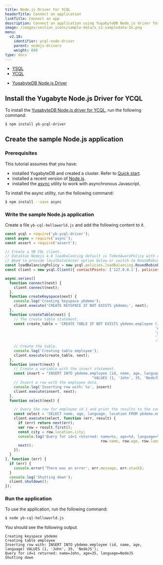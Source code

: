```yaml
---
title: Node.js Driver for YCQL
headerTitle: Connect an application
linkTitle: Connect an app
description: Connect an application using YugabyteDB Node.js driver for YCQL
image: /images/section_icons/sample-data/s_s1-sampledata-3x.png
menu:
  v2.18:
    identifier: ycql-node-driver
    parent: nodejs-drivers
    weight: 600
type: docs
---
```


<ul class="nav nav-tabs-alt nav-tabs-yb">
  <li>
    <a href="../yugabyte-node-driver/" class="nav-link">
      YSQL
    </a>
  </li>
  <li class="active">
    <a href="../ycql/" class="nav-link">
      YCQL
    </a>
  </li>
</ul>

<ul class="nav nav-tabs-alt nav-tabs-yb">
   <li >
    <a href="../ycql/" class="nav-link active">
      <i class="icon-cassandra" aria-hidden="true"></i>
      YugabyteDB Node.js Driver
    </a>
  </li>
</ul>

## Install the Yugabyte Node.js Driver for YCQL

To install the [YugabyteDB Node.js driver for YCQL](https://github.com/yugabyte/cassandra-nodejs-driver), run the following command:

```sh
$ npm install yb-ycql-driver
```

## Create the sample Node.js application

### Prerequisites

This tutorial assumes that you have:

- installed YugabyteDB and created a cluster. Refer to [Quick start](../../../../quick-start/).
- installed a recent version of [Node.js](https://nodejs.org/en/download/).
- installed the [async](https://github.com/caolan/async) utility to work with asynchronous Javascript.

To install the async utility, run the following command:

```sh
$ npm install --save async
```

### Write the sample Node.js application

Create a file `yb-cql-helloworld.js` and add the following content to it.

```js
const ycql = require('yb-ycql-driver');
const async = require('async');
const assert = require('assert');

// Create a YB CQL client.
// DataStax Nodejs 4.0 loadbalancing default is TokenAwarePolicy with child DCAwareRoundRobinPolicy
// Need to provide localDataCenter option below or switch to RoundRobinPolicy
const loadBalancingPolicy = new ycql.policies.loadBalancing.RoundRobinPolicy ();
const client = new ycql.Client({ contactPoints: ['127.0.0.1'], policies : { loadBalancing : loadBalancingPolicy }});

async.series([
  function connect(next) {
    client.connect(next);
  },
  function createKeyspace(next) {
    console.log('Creating keyspace ybdemo');
    client.execute('CREATE KEYSPACE IF NOT EXISTS ybdemo;', next);
  },
  function createTable(next) {
    // The create table statement.
    const create_table = 'CREATE TABLE IF NOT EXISTS ybdemo.employee (id int PRIMARY KEY, ' +
                                                                     'name varchar, ' +
                                                                     'age int, ' +
                                                                     'language varchar, ' +
                                                                     'location jsonb);';
    // Create the table.
    console.log('Creating table employee');
    client.execute(create_table, next);
  },
  function insert(next) {
    // Create a variable with the insert statement.
    const insert = "INSERT INTO ybdemo.employee (id, name, age, language, location) " +
                                        "VALUES (1, 'John', 35, 'NodeJS', '{ \"city\": \"San Francisco\", \"state\": \"California\", \"lat\": 37.77, \"long\": 122.42 }');";
    // Insert a row with the employee data.
    console.log('Inserting row with: %s', insert)
    client.execute(insert, next);
  },
  function select(next) {

    // Query the row for employee id 1 and print the results to the console.
    const select = 'SELECT name, age, language, location FROM ybdemo.employee WHERE id = 1;';
    client.execute(select, function (err, result) {
      if (err) return next(err);
      var row = result.first();
      const city = row.location.city;
      console.log('Query for id=1 returned: name=%s, age=%d, language=%s, city=%s',
                                            row.name, row.age, row.language, city);
      next();
    });
  }
], function (err) {
  if (err) {
    console.error('There was an error', err.message, err.stack);
  }
  console.log('Shutting down');
  client.shutdown();
});
```

### Run the application

To use the application, run the following command:

```sh
$ node yb-cql-helloworld.js
```

You should see the following output.

```output
Creating keyspace ybdemo
Creating table employee
Inserting row with: INSERT INTO ybdemo.employee (id, name, age, language) VALUES (1, 'John', 35, 'NodeJS');
Query for id=1 returned: name=John, age=35, language=NodeJS
Shutting down
```
